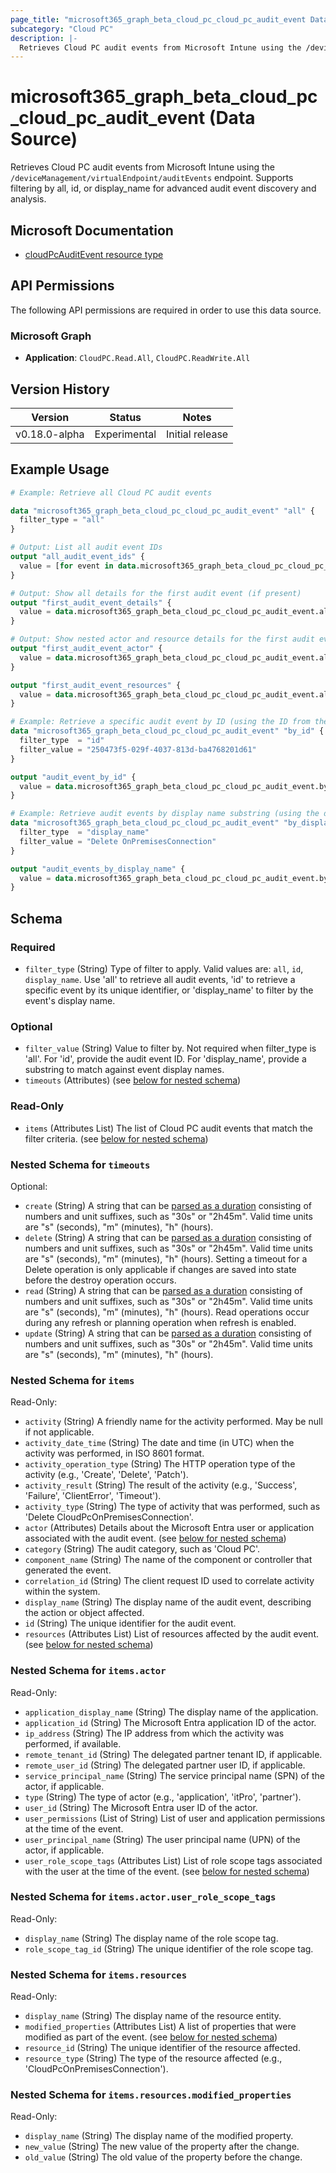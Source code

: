 ```yaml
---
page_title: "microsoft365_graph_beta_cloud_pc_cloud_pc_audit_event Data Source - terraform-provider-microsoft365"
subcategory: "Cloud PC"
description: |-
  Retrieves Cloud PC audit events from Microsoft Intune using the /deviceManagement/virtualEndpoint/auditEvents endpoint. Supports filtering by all, id, or display_name for advanced audit event discovery and analysis.
---
```


# microsoft365_graph_beta_cloud_pc_cloud_pc_audit_event (Data Source)

Retrieves Cloud PC audit events from Microsoft Intune using the `/deviceManagement/virtualEndpoint/auditEvents` endpoint. Supports filtering by all, id, or display_name for advanced audit event discovery and analysis.

## Microsoft Documentation

- [cloudPcAuditEvent resource type](https://learn.microsoft.com/en-us/graph/api/resources/cloudpcauditevent?view=graph-rest-beta)

## API Permissions

The following API permissions are required in order to use this data source.

### Microsoft Graph

- **Application**: `CloudPC.Read.All`, `CloudPC.ReadWrite.All`

## Version History

| Version | Status | Notes |
|---------|--------|-------|
| v0.18.0-alpha | Experimental | Initial release |

## Example Usage

```terraform
# Example: Retrieve all Cloud PC audit events

data "microsoft365_graph_beta_cloud_pc_cloud_pc_audit_event" "all" {
  filter_type = "all"
}

# Output: List all audit event IDs
output "all_audit_event_ids" {
  value = [for event in data.microsoft365_graph_beta_cloud_pc_cloud_pc_audit_event.all.items : event.id]
}

# Output: Show all details for the first audit event (if present)
output "first_audit_event_details" {
  value = data.microsoft365_graph_beta_cloud_pc_cloud_pc_audit_event.all.items[0]
}

# Output: Show nested actor and resource details for the first audit event
output "first_audit_event_actor" {
  value = data.microsoft365_graph_beta_cloud_pc_cloud_pc_audit_event.all.items[0].actor
}

output "first_audit_event_resources" {
  value = data.microsoft365_graph_beta_cloud_pc_cloud_pc_audit_event.all.items[0].resources
}

# Example: Retrieve a specific audit event by ID (using the ID from the sample JSON)
data "microsoft365_graph_beta_cloud_pc_cloud_pc_audit_event" "by_id" {
  filter_type  = "id"
  filter_value = "250473f5-029f-4037-813d-ba4768201d61"
}

output "audit_event_by_id" {
  value = data.microsoft365_graph_beta_cloud_pc_cloud_pc_audit_event.by_id.items[0]
}

# Example: Retrieve audit events by display name substring (using the displayName from the sample JSON)
data "microsoft365_graph_beta_cloud_pc_cloud_pc_audit_event" "by_display_name" {
  filter_type  = "display_name"
  filter_value = "Delete OnPremisesConnection"
}

output "audit_events_by_display_name" {
  value = data.microsoft365_graph_beta_cloud_pc_cloud_pc_audit_event.by_display_name.items
}
```

<!-- schema generated by tfplugindocs -->
## Schema

### Required

- `filter_type` (String) Type of filter to apply. Valid values are: `all`, `id`, `display_name`. Use 'all' to retrieve all audit events, 'id' to retrieve a specific event by its unique identifier, or 'display_name' to filter by the event's display name.

### Optional

- `filter_value` (String) Value to filter by. Not required when filter_type is 'all'. For 'id', provide the audit event ID. For 'display_name', provide a substring to match against event display names.
- `timeouts` (Attributes) (see [below for nested schema](#nestedatt--timeouts))

### Read-Only

- `items` (Attributes List) The list of Cloud PC audit events that match the filter criteria. (see [below for nested schema](#nestedatt--items))

<a id="nestedatt--timeouts"></a>
### Nested Schema for `timeouts`

Optional:

- `create` (String) A string that can be [parsed as a duration](https://pkg.go.dev/time#ParseDuration) consisting of numbers and unit suffixes, such as "30s" or "2h45m". Valid time units are "s" (seconds), "m" (minutes), "h" (hours).
- `delete` (String) A string that can be [parsed as a duration](https://pkg.go.dev/time#ParseDuration) consisting of numbers and unit suffixes, such as "30s" or "2h45m". Valid time units are "s" (seconds), "m" (minutes), "h" (hours). Setting a timeout for a Delete operation is only applicable if changes are saved into state before the destroy operation occurs.
- `read` (String) A string that can be [parsed as a duration](https://pkg.go.dev/time#ParseDuration) consisting of numbers and unit suffixes, such as "30s" or "2h45m". Valid time units are "s" (seconds), "m" (minutes), "h" (hours). Read operations occur during any refresh or planning operation when refresh is enabled.
- `update` (String) A string that can be [parsed as a duration](https://pkg.go.dev/time#ParseDuration) consisting of numbers and unit suffixes, such as "30s" or "2h45m". Valid time units are "s" (seconds), "m" (minutes), "h" (hours).


<a id="nestedatt--items"></a>
### Nested Schema for `items`

Read-Only:

- `activity` (String) A friendly name for the activity performed. May be null if not applicable.
- `activity_date_time` (String) The date and time (in UTC) when the activity was performed, in ISO 8601 format.
- `activity_operation_type` (String) The HTTP operation type of the activity (e.g., 'Create', 'Delete', 'Patch').
- `activity_result` (String) The result of the activity (e.g., 'Success', 'Failure', 'ClientError', 'Timeout').
- `activity_type` (String) The type of activity that was performed, such as 'Delete CloudPcOnPremisesConnection'.
- `actor` (Attributes) Details about the Microsoft Entra user or application associated with the audit event. (see [below for nested schema](#nestedatt--items--actor))
- `category` (String) The audit category, such as 'Cloud PC'.
- `component_name` (String) The name of the component or controller that generated the event.
- `correlation_id` (String) The client request ID used to correlate activity within the system.
- `display_name` (String) The display name of the audit event, describing the action or object affected.
- `id` (String) The unique identifier for the audit event.
- `resources` (Attributes List) List of resources affected by the audit event. (see [below for nested schema](#nestedatt--items--resources))

<a id="nestedatt--items--actor"></a>
### Nested Schema for `items.actor`

Read-Only:

- `application_display_name` (String) The display name of the application.
- `application_id` (String) The Microsoft Entra application ID of the actor.
- `ip_address` (String) The IP address from which the activity was performed, if available.
- `remote_tenant_id` (String) The delegated partner tenant ID, if applicable.
- `remote_user_id` (String) The delegated partner user ID, if applicable.
- `service_principal_name` (String) The service principal name (SPN) of the actor, if applicable.
- `type` (String) The type of actor (e.g., 'application', 'itPro', 'partner').
- `user_id` (String) The Microsoft Entra user ID of the actor.
- `user_permissions` (List of String) List of user and application permissions at the time of the event.
- `user_principal_name` (String) The user principal name (UPN) of the actor, if applicable.
- `user_role_scope_tags` (Attributes List) List of role scope tags associated with the user at the time of the event. (see [below for nested schema](#nestedatt--items--actor--user_role_scope_tags))

<a id="nestedatt--items--actor--user_role_scope_tags"></a>
### Nested Schema for `items.actor.user_role_scope_tags`

Read-Only:

- `display_name` (String) The display name of the role scope tag.
- `role_scope_tag_id` (String) The unique identifier of the role scope tag.



<a id="nestedatt--items--resources"></a>
### Nested Schema for `items.resources`

Read-Only:

- `display_name` (String) The display name of the resource entity.
- `modified_properties` (Attributes List) A list of properties that were modified as part of the event. (see [below for nested schema](#nestedatt--items--resources--modified_properties))
- `resource_id` (String) The unique identifier of the resource affected.
- `resource_type` (String) The type of the resource affected (e.g., 'CloudPcOnPremisesConnection').

<a id="nestedatt--items--resources--modified_properties"></a>
### Nested Schema for `items.resources.modified_properties`

Read-Only:

- `display_name` (String) The display name of the modified property.
- `new_value` (String) The new value of the property after the change.
- `old_value` (String) The old value of the property before the change.
